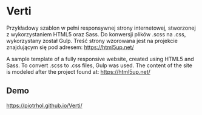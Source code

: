 # Verti

Przykładowy szablon w pełni responsywnej strony internetowej, stworzonej z wykorzystaniem HTML5 oraz Sass. Do konwersji plików .scss na .css, wykorzystany został Gulp. Treść strony wzorowana jest na projekcie znajdującym się pod adresem: https://html5up.net/

A sample template of a fully responsive website, created using HTML5 and Sass. To convert .scss to .css files, Gulp was used. The content of the site is modeled after the project found at: https://html5up.net/

## Demo

https://piotrhol.github.io/Verti/